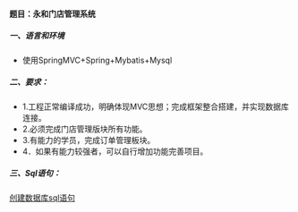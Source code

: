 #### 题目：永和门店管理系统
##### 一、语言和环境
- 使用SpringMVC+Spring+Mybatis+Mysql

##### 二、要求：
* 1.工程正常编译成功，明确体现MVC思想；完成框架整合搭建，并实现数据库连接。
* 2.必须完成门店管理版块所有功能。
* 3.有能力的学员，完成订单管理板块。
* 4．如果有能力较强者，可以自行增加功能完善项目。

##### 三、Sql语句：
[创建数据库sql语句](yonghe.sql)